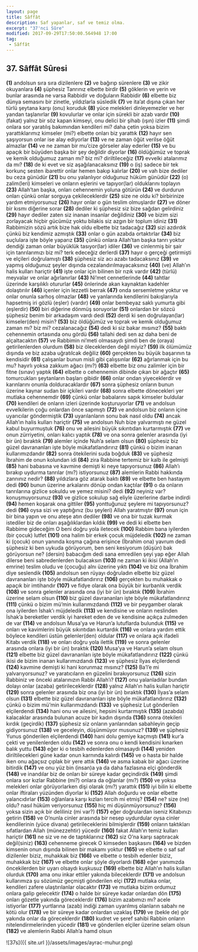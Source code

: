 ```yaml
---
layout: page
title: Sâffât
description: Saf yapanlar, saf ve temiz olma.
excerpt: "37'nci Sûre"
modified: 2017-09-29T17:50:00.564948 17:00
tag: 
 - Sâffât
---
```


## 37. Sâffât Sûresi

**(1)** andolsun sıra sıra dizilenlere
**(2)** ve bağırıp sürenlere
**(3)** ve zikir okuyanlara 
**(4)** şüphesiz Tanrınız elbette birdir
**(5)** göklerin ve yerin ve bunlar arasında ne varsa Rabbidir ve doğuların Rabbidir
**(6)** elbette biz dünya semasını bir zinetle, yıldızlarla süsledik
**(7)** ve ita’at dışına çıkan her türlü şeytana karşı (onu) koruduk 
**(8)** yüce melekleri dinleyemezler ve her yandan taşlanırlar 
**(9)** kovulurlar ve onlar için sürekli bir azab vardır
**(10)** (fakat) yalnız bir söz kapan kimseyi, onu delici bir şihab (ışın) izler 
**(11)** şimdi onlara sor yaratılış bakımından kendileri mi? daha çetin yoksa bizim yarattıklarımız kimseler (mi?) elbette onları biz yarattık
**(12)** hayır sen şaşıyorsun onlar ise alay ediyorlar
**(13)** ve ne zaman öğüt verilse öğüt almazlar
**(14)** ve ne zaman bir mu’cize görseler alay ederler
**(15)** ve bu apaçık bir büyüden başka bir şey değildir diyorlar 
**(16)** öldüğümüz ve toprak ve kemik olduğumuz zaman mı? biz mi? diriltileceğiz
**(17)** evvelki atalarımız da mı?
**(18)** de ki evet ve siz aşağılanacaksınız
**(19)** o (iş) sadece bir tek korkunç sesten ibarettir onlar hemen bakıp kalırlar
**(20)** ve vah bize dediler bu ceza günüdür
**(21)** bu onu yalanlıyor olduğunuz hüküm günüdür
**(22)** (o) zalim(leri) kimseleri ve onların eşlerini ve tapıyor(lar) olduklarını toplayın 
**(23)** Allah’tan başka, onları cehennemin yoluna götürün
**(24)** ve durdurun onları çünkü onlar sorguya çekileceklerdir
**(25)** size ne oldu ki? birbirinize yardım etmiyorsunuz
**(26)** hayır onlar o gün teslim olmuşlardır
**(27)** ve döner bir kısmı diğerine sorar
**(28)** dediler ki şüphesiz siz bize sağdan gelirdiniz
**(29)** hayır dediler zaten siz inanan insanlar değildiniz 
**(30)** ve bizim sizi zorlayacak hiçbir gücümüz yoktu bilakis siz azgın bir toplum idiniz
**(31)** Rabbimizin sözü artık bize hak oldu elbette biz tadacağız
**(32)** sizi azdırdık çünkü biz kendimiz azmıştık
**(33)** onlar o gün azabda ortaktırlar
**(34)** biz suçlulara işte böyle yaparız
**(35)** çünkü onlara Allah’tan başka tanrı yoktur dendiği zaman onlar büyüklük tasıyor(lar) idiler
**(36)** ve cinlenmiş bir şair için tanrılarımızı biz mi? terk edeceğiz derlerdi 
**(37)** hayır o gerçeği getirmişti ve elçileri doğrulamıştı 
**(38)** şüphesiz siz acı azabı tadacaksınız
**(39)** ve yapmış olduğunuz şeyler dışında cezalandırılmayacaksınız
**(40)** (ve) Allah’ın halis kulları hariçtir 
**(41)** işte onlar için bilinen bir rızık vardır
**(42)** (türlü) meyvalar ve onlar ağırlanırlar
**(43)** Ni’met	cennetlerinde
**(44)** tahtlar üzerinde karşılıklı otururlar
**(45)** önlerinde akan kaynaktan kadehler dolaştırılır
**(46)** içenler için lezzetli berrak
**(47)** onda sersemletme yoktur ve onlar onunla sarhoş olmazlar 
**(48)** ve yanlarında kendilerini bakışlarıyla hapsetmiş iri gözlü (eşler) (vardır) 
**(49)** onlar bembeyaz saklı yumurta gibi (eşlerdir) 
**(50)** biri diğerine dönmüş soruyorlar
**(51)** onlardan bir sözcü şüphesiz benim bir arkadaşım vardı dedi
**(52)** derdi ki sen doğrulayan(lar) kimseler(den) misin? 
**(53)** biz öldüğümüz ve toprak ve kemik olduğumuz zaman mı? biz mi? cezalanacağız
**(54)** dedi ki siz bakar mısınız?
**(55)** baktı cehennemin ortasında onu gördü
**(56)** tallahi dedi sen az daha beni de alçaltacaktın
**(57)** ve Rabbimin ni’meti olmasaydı şimdi ben de (oraya) getirilenlerden olurdum 
**(58)** biz öleceklerden değil miyiz?
**(59)** ilk ölümümüz dışında ve biz azaba uğratılcak değiliz 
**(60)** gerçekten bu büyük başarının ta kendisidir
**(61)** çalışanlar bunun misli gibi çalışsınlar 
**(62)** ağırlanmak için bu mu? hayırlı yoksa zakkum ağacı (mı?)
**(63)** elbette biz onu zalimler için bir fitne (sınav) yaptık
**(64)** elbette o cehennemin dibinde çıkan bir ağaçtır
**(65)** tomurcukları şeytanların başları gibidir
**(66)** onlar ondan yiyeceklerdir ve karınlarını onunla dolduracaklardır 
**(67)** sonra şüphesiz onların bunun üzerine kaynar sudan bir içkileri vardır 
**(68)** sonra elbette dönecekleri yer mutlaka cehennemdir
**(69)** çünkü onlar babalarını sapık kimseler buldular
**(70)** kendileri de onların izleri üzerinde koşturuyorlar
**(71)** ve andolsun evvelkilerin çoğu onlardan önce sapmıştı
**(72)** ve andolsun biz onların içine uyarıcılar göndermiştik
**(73)** uyarılanların sonu bak nasıl oldu
**(74)** ancak Allah’ın halis kulları hariçtir 
**(75)** ve andolsun Nuh bize yalvarmıştı ne güzel kabul buyurmuştuk
**(76)** onu ve ailesini büyük sıkıntıdan kurtarmıştık 
**(77)** ve onun zürriyetini, onları kalıcı yaptık 
**(78)** ve ona sonra gelenler arasında (iyi bir ün) bıraktık 
**(79)** alemler içinde Nuh’a selam olsun 
**(80)** şüphesiz biz güzel davrananları işte böyle mükafatlandırırız
**(81)** çünkü o bizim inanan kullarımızdandır 
**(82)** sonra ötekilerini suda boğduk
**(83)** ve şüphesiz İbrahim de onun kolundan idi
**(84)** zira Rabbine tertemiz bir kalb ile gelmişti
**(85)** hani babasına ve kavmine demişti ki neye tapıyorsunuz
**(86)** Allah’ı bırakıp uydurma tanrılar (mı?) istiyorsunuz
**(87)** alemlerin Rabbi hakkında zannınız nedir?
**(88)** yıldızlara göz atarak baktı 
**(89)** ve elbette ben hastayım dedi 
**(90)** bunun üzerine arkalarını dönüp ondan kaçtılar 
**(91)** o da onların tanrılarına gizlice sokuldu ve yemez misini? dedi 
**(92)** neyiniz var? konuşmuyorsunuz
**(93)** ve gizlice sokulup sağ eliyle üzerlerine darbe indirdi
**(94)** hemen koşarak ona gittiler 
**(95)** yonttuğunuz şeylere mi tapıyorsunuz? dedi 
**(96)** oysa sizi ve yaptığınız (bu şeyleri) Allah yaratmıştır
**(97)** onun için bir bina yapın ve onu ateşe atın dediler
**(98)** ve ona bir tuzak kurmak istediler biz de onları aşağılıklardan kıldık
**(99)** ve dedi ki elbette ben Rabbime gideceğim O beni doğru yola iletecek
**(100)** Rabbim bana iyilerden (bir çocuk) lutfet
**(101)** ona halim bir erkek çocuk müjdeledik 
**(102)** ne zaman ki (çocuk) onun yanında koşma çağına erişince (İbrahim ona) yavrum dedi şüphesiz ki ben uykuda görüyorum, ben seni kesiyorum (düşün) bak görüyorsun ne? (dersin) babacığım dedi sana emredilen şeyi yap eğer Allah dilerse beni sabredenlerden bulacaksın 
**(103)** ne zaman ki ikisi (Allah’ın emrine) teslim oludu ve (çocuğu) alnı üzerine yıktı 
**(104)** ve biz ona İbrahim diye seslendik 
**(105)** andolsun sen rüyayı doğruladın elbette biz güzel davrananları işte böyle mükafatlandırırız
**(106)** gerçekten bu muhakkak o apaçık bir imtihandır
**(107)** ve fidye olarak ona büyük bir kurbanlık verdik 
**(108)** ve sonra gelenler arasında ona (iyi bir ün) bıraktık 
**(109)** İbrahim üzerine selam olsun 
**(110)** biz güzel davrananları işte böyle mükafatlandırırız
**(111)** çünkü o bizim mü’min kullarımızdandı
**(112)** ve bir peygamber olarak ona iyilerden İshak’ı müjdeledik 
**(113)** ve kendisine ve onların neslinden İshak’a bereketler verdik iyi hareket eden de ve kendisine açıkça zulmeden de var 
**(114)** ve andolsun Musa’ya ve Harun’a lutuflarda bulunduk 
**(115)** ve onları ve kavimlerini büyük sıkıntıdan kurtardık 
**(116)** ve onlara yardım ettik böylece kendileri üstün gelenler(den) oldular 
**(117)** ve onlara açık ifadeli Kitabı verdik 
**(118)** ve onları doğru yola ilettik
**(119)** ve sonra gelenler arasında onlara (iyi bir ün) bıraktık 
**(120)** Musa’ya ve Harun’a selam olsun 
**(121)** elbette biz güzel davrananları işte böyle mükafatlandırırız
**(122)** çünkü ikisi de bizim inanan kullarımızdandı
**(123)** ve şüphesiz İlyas elçilerdendi
**(124)** kavmine demişti ki hani korunmaz mısınız?
**(125)** Ba’l’e mi yalvarıyorsunuz? ve yaratıcıların en güzelini bırakıyorsunuz 
**(126)** sizin Rabbiniz ve önceki atalarınızın Rabbi Allah’ı? 
**(127)** onu yalanladılar bundan dolayı onlar (azaba) getirileceklerdir
**(128)** yalnız Allah’ın halis kulları hariçtir 
**(129)** sonra gelenler arasında biz ona (iyi bir ün) bıraktık 
**(130)** İlyas’a selam olsun
**(131)** elbette biz güzel davrananları işte böyle mükafatlandırırız 
**(132)** çünkü o bizim mü’min kullarımızdandı 
**(133)** ve şüphesiz Lut gönderilen elçilerdendi
**(134)** hani onu ve ailesini, hepsini kurtarmıştık 
**(135)** (azabda) kalacaklar arasında bulunan acuze bir kadın dışında
**(136)** sonra ötekileri kırdık (geçirdik)
**(137)** şüphesiz siz onların yanlarından sabahleyin geçip gidiyorsunuz
**(138)** ve geceleyin, düşünmüyor musunuz?
**(139)** ve şüphesiz Yunus gönderilen elçilerdendi
**(140)** hani dolu gemiye kaçmıştı
**(141)** kur’a çekti ve yenilenlerden oldu 
**(142)** ve sonra onu o kendi kendisini kınarken balık yuttu 
**(143)** eğer ki o tesbih edenlerden olmasaydı
**(144)** yeniden diriltilecekleri güne kadar onun karnında kalırdı
**(145)** ve o hasta bir halde iken onu ağaçsız çıplak bir yere attık 
**(146)** ve asma kabak bir ağacı üzerine bitirdik 
**(147)** ve onu yüz bin (insan)a ya da daha fazlasına elçi gönderdik
**(148)** ve inandılar biz de onları bir süreye kadar geçindirdik
**(149)** şimdi onlara sor kızlar Rabbine (mi?) onlara da oğlanlar (mı?)
**(150)** ve yoksa melekleri onlar görüyorlarken dişi olarak (mı?) yarattık
**(151)** iyi bilin ki elbette onlar iftiraları yüzünden diyorlar ki 
**(152)** Allah doğurdu ve onlar elbette yalancıdırlar
**(153)** oğlanlara karşı kızları tercih mi etmiş? 
**(154)** ne? size (ne) oldu? nasıl hüküm veriyorsunuz
**(155)** hiç mi düşünmüyorsunuz?
**(156)** yoksa sizin açık bir deliliniz (mi var?) 
**(157)** eğer doğrulardan iseniz Kitabınızı getirin
**(158)** ve O’nunla cinler arasında bir nesep uydurdular oysa cinler kendilerinin (yüce divana) getirileceklerini bilmişlerdir
**(159)** onların taktıkları sıfatlardan Allah (münezzehtir) yücedir
**(160)** fakat Allah’ın temiz kulları hariçtir 
**(161)** ne siz ve ne de taptıklarınız
**(162)** siz O’na karşı saptıracak değil(siniz)
**(163)** cehenneme girecek O kimseden başkasını
**(164)** ve bizden kimsenin onun dışında bilinen bir makamı yoktur
**(165)** ve elbette o saf saf dizilenler biziz, muhakkak biz
**(166)** ve elbette o tesbih edenler biziz, muhakkak biz
**(167)** ve elbette onlar şöyle diyorlardı
**(168)** eğer yanımızda öncekilerden bir uyarı olsaydı kuşkusuz
**(169)** elbette biz Allah’ın halis kulları olurduk 
**(170)** ama onu inkar ettiler yakında bileceklerdir
**(171)** ve andolsun kullarımıza şu sözümüz geçmişti gönderilen elçi
**(172)** mutlaka onlar, kendileri zafere ulaştırılanlar olacaktır 
**(173)** ve mutlaka bizim ordumuz onlara galip gelecektir
**(174)** o halde bir süreye kadar onlardan dön 
**(175)** onları gözetle yakında göreceklerdir
**(176)** bizim azabımızı mı? acele istiyorlar
**(177)** yurtlarına (azab) indiği zaman uyarılmış olanların sabahı ne kötü olur 
**(178)** ve bir süreye kadar onlardan uzaklaş 
**(179)** ve (bekle de) gör yakında onlar da göreceklerdir
**(180)** kudret ve şeref sahibi Rabbin onların nitelendirmelerinden yücedir
**(181)** ve gönderilen elçiler üzerine selam olsun 
**(182)** ve alemlerin Rabbi Allah’a hamd olsun 

![37s]({{ site.url }}/assets/images/ayrac-muhur.png)
